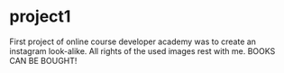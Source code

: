 # project1
First project of online course developer academy was to create an instagram look-alike.
All rights of the used images rest with me.
BOOKS CAN BE BOUGHT!

